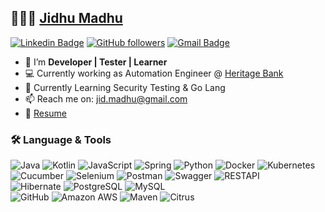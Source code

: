 
## 👨🏻‍💻 [Jidhu Madhu](https://www.linkedin.com/in/jidhum) 

[![Linkedin Badge](https://img.shields.io/badge/-Jidhu%20Madhu-blue?style=social&logo=Linkedin&logoColor=blue&link=https://www.linkedin.com/in/jidhum/)](https://www.linkedin.com/in/jidhum)  [![GitHub followers](https://img.shields.io/github/followers/jidmadhu?label=Follow&style=social)](https://github.com/jidmadhu/?tab=follow) [![Gmail Badge](https://img.shields.io/badge/-jid.madhu-c14438?style=social&logo=Gmail&logoColor=red&link=mailto:jid.madhu@gmail.com)](mailto:jid.madhu@gmail.com)

* 👋 I’m **Developer | Tester | Learner** <br>
* 💻 Currently working as Automation Engineer @ [Heritage Bank](https://www.heritage.com.au/)
* 🌱 Currently Learning Security Testing & Go Lang 
* 📫 Reach me on: jid.madhu@gmail.com
* 📝 [Resume](https://drive.google.com/file/d/1HgxQt6_Jv7cQbFsfgTI7IceqLTt6C0B-/view?usp=sharing)

### 🛠️ Language & Tools
![Java](https://img.shields.io/badge/-Java-E34A86?&logo=java&color=007396&logoColor=white)
![Kotlin](https://img.shields.io/badge/-Kotlin-kotlin?&logo=kotlin&color=blueviolet)
![JavaScript](https://img.shields.io/badge/-JavaScript-javascript?&logo=javascript&color=F7DF1E&logoColor=black)
![Spring](https://img.shields.io/badge/SpringBoot-spring?&logo=spring&color=white)
![Python](https://img.shields.io/badge/-Python-python?&logo=python&color=3776AB&logoColor=white)
![Docker](https://img.shields.io/badge/-Docker-black?e&logo=docker&color=2496ED&logoColor=white)
![Kubernetes](https://img.shields.io/badge/kubernetes%20-%23326ce5.svg?e&logo=kubernetes&logoColor=white) <br>
![Cucumber](https://img.shields.io/badge/-Cucumber-cucumber?&logo=cucumber&color=23D96C&logoColor=white)
![Selenium](https://img.shields.io/badge/-Selenium-Selenium?&logo=selenium&color=darkgreen)
![Postman](https://img.shields.io/badge/-Post%20Man-postman?&logo=postman&color=FF6C37&logoColor=white)
![Swagger](https://img.shields.io/badge/Swagger-maven?&logo=swagger&color=white)
![RESTAPI](https://img.shields.io/badge/Rest%20Assured-restassured?&logo=restassured&color=darkblue) <br>
![Hibernate](https://img.shields.io/badge/Hibernate-hibernate?&logo=hibernate&color=59666C)
![PostgreSQL](https://img.shields.io/badge/-PostgreSQL-336791?&logo=postgresql)
![MySQL](https://img.shields.io/badge/MySQL-%2300f.svg?&logo=mysql&logoColor=white) <br>
![GitHub](https://img.shields.io/badge/-Git-git?&logo=git&color=F05032&logoColor=%23ffffff)
![Amazon AWS](https://img.shields.io/badge/Amazon%20AWS-232F3E?&logo=amazon-aws&color=232F3E&logoColor=white)
![Maven](https://img.shields.io/badge/Maven-maven?&logo=apache-maven&color=C71A36)
![Citrus](https://img.shields.io/badge/Citrus-S?logo=spring&color=white)


